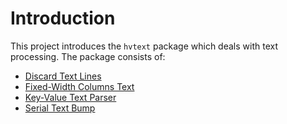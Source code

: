 # Introduction

This project introduces the `hvtext` package which deals with text
processing. The package consists of:

- [Discard Text Lines](doc/discard.md)
- [Fixed-Width Columns Text](doc/fixed-width.md)
- [Key-Value Text Parser](doc/kv.md)
- [Serial Text Bump](doc/serial.md)
